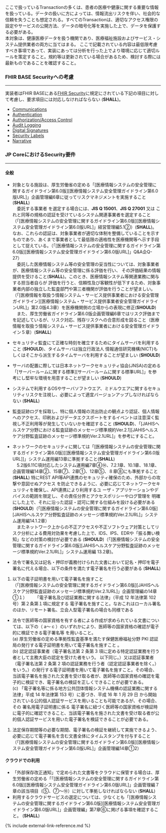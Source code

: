 ここで扱っているTransactionの多くは、患者の医療や健康に関する重要な情報を扱っている。データの扱いに方によっては、情報流出リスクを伴い、社会的な信頼を失うことも想定される。すべてのTransactionは、適切なアクセス権限の設定やサービスの公開方法、データの暗号化等を実施した上で、データを保護する必要がある。  
本対象は、健康医療データを扱う機関であり、医療福祉施設およびサービス・システム提供業者の両方に当てはまる。 ここで記載されている内容は最低限考慮すべき事項であって、実装にあっては分析を行った上でより環境に応じて適切ルールを策定すること。規約等は更新されている場合があるため、検討する際には最新ものであることを確認すること。

### FHIR BASE Securityへの考慮
---
実装者はFHIR BASEにある[FHIR Security](https://hl7.org/fhir/R4/security.html)に規定にされている下記の項目に対して考慮し、要求項目には対応しなければならない (**SHALL**)。
- [Communications](https://hl7.org/fhir/R4/security.html#http)
- [Authentication](https://hl7.org/fhir/R4/security.html#authentication)
- [Authorization/Access Control](https://hl7.org/fhir/R4/security.html#authorization/access%20control)
- [Audit Logging](https://hl7.org/fhir/R4/security.html#audit%20logging)
- [Digital Signatures](https://hl7.org/fhir/R4/security.html#digital%20signatures)
- [Security Labels](https://hl7.org/fhir/R4/security-labels.html)
- [Narrative](https://hl7.org/fhir/R4/security.html#narrative)

### JP CoreにおけるSecurity要件
---
#### 全般
- 対象となる施設は、厚生労働省の定める「[医療情報システムの安全管理に関するガイドライン第6.0版][医療情報システム安全管理ガイドライン第6.0版URL]」企画管理編6章に従ってリスクマネジメントを実施すること (**SHALL**)   
　委託する事業者 を選定する場合には、**JIS Q 15001**、**JIS Q 27001** 又は これと同等の規格の認証を受けているシステム関連事業者を選定すること（「[医療情報システムの安全管理に関するガイドライン第6.0版][医療情報システム安全管理ガイドライン第6.0版URL]」経営管理編5.1②）(**SHALL**)。なお、これらの認証は、対象事業者が適切な体制を整備していることを示すものであり、あくまで事業者として最低限の適格性を医療機関等へ示す手段として捉えている。（「[医療情報システムの安全管理に関するガイドライン第6.0版][医療情報システム安全管理ガイドライン第6.0版URL]」Q&A企Q-27）  
　委託した医療情報システム等の安全管理の妥当性については、対象事業者が、医療情報システム等の安全管理に係る評価を行い、 その評価結果の情報提供を受けること(**SHALL**)。このとき、医療情報システム等関連業務に関与する担当者自らが 評価を行うと、信頼性及び客観性が低下するため、対象事業者内部の独立した監査部門や第三者機関が評価を行うことが望ましい。（「[医療情報を取扱う情報システム・サービス提供事業者における安全管理ガイドライン][医療情報システム・サービス提供事業者安全管理ガイドラインURL]」第2.0版4.3章）を医療機関側の立場からの表現に修正(**SHOULD**)  
　また、厚生労働省ガイドライン第6.0版企画管理編6章ではリスク評価までを記述しているが、リスク対応、残存リスクへの合意形成を図ること（医療情報を取扱う情報システム・サービス提供事業者における安全管理ガイドライン５章）(**SHALL**)
- セキュリティ監査にて正確な時刻を確立するためにタイムサーバを利用すること (**SHOULD**)、タイムサーバは独立行政法人 情報通信研究機構(NICT)もしくはそこから派生するタイムサーバを利用することが望ましい (**SHOULD**)
- サーバの配置に際しては日本ネットワークセキュリティ協会(JNSA)の定める「[サーバールームに関する標準][サーバールームに関する標準URL]」を参考にし堅牢な環境を用意することが望ましい (**SHOULD**)
- システムで利用するOSやサーバソフトウエア、ミドルウエアに関するセキュリティリスクを注視し、必要によって適宜バージョンアップしなければならない (**SHALL**)
- 監査証跡ログを採取し、特に個人情報の流出防止の観点より認証、個人情報へのアクセス、印刷およびデータエクスポートをするイベントは注意深く監視し不正利用等が発生していないかを確認すること (**SHOULD**)、「[JAHISヘルスケア分野における監査証跡のメッセージ標準規約Ver.2.1][JAHISヘルスケア分野監査証跡のメッセージ標準規約Ver.2.1URL]」を参考にすること。

- ネットワークのセキュリティに関しては「[医療情報システムの安全管理に関するガイドライン第6.0版][[医療情報システム安全管理ガイドライン第6.0版URL]]」システム運用編13章に準拠すること(**SHALL**)  
　5.2版6.11C項対応したシステム運用編7章④⑭、7.2.1章、10.1章、18.1章、企画管理編14章②、15章⑦、2章①、12章⑤、８章⑧にも準拠すること(**SHALL**)
特にREST API等API連携のセキュリティ確保のため、外部からの攻撃や意図せぬアクセス を防止できるように、必要に応じてネットワークセキュリティを確保し、API連携により利用するユ ーザ・アプリケーションやデバイスの範囲を限定し、その責任分界とアクセスポリシーやログ管理を 明確にした上で、それに沿った認証・認可に関する仕組みを設ける必要がある(**SHOULD**)（「[医療情報システムの安全管理に関するガイドライン第6.0版][JAHISヘルスケア分野監査証跡のメッセージ標準規約Ver.2.1URL]」システム運用編14.1.2章）  
　またネットワーク上からの不正アクセスや不正ソフトウェア対策としてリスク分析による費用対効果を考慮した上で、IDS、IPS、EDRや「振る舞い検知」などの対策の検討が必要である (**SHOULD**)（「[医療情報システムの安全管理に関するガイドライン第6.0版][JAHISヘルスケア分野監査証跡のメッセージ標準規約Ver.2.1URL]」システム運用編 13.2章)。  
- 法令で署名又は記名・押印が義務付けられた文書において記名・押印を電子署名に代える場合、以下の条件を満たす電子署名を行う必要がある (**SHALL**)
1.	以下の電子証明書を用いて電子署名を施すこと  
（「[医療情報システムの安全管理に関するガイドライン第6.0版][JAHISヘルスケア分野監査証跡のメッセージ標準規約Ver.2.1URL]」企画管理編の14章①１）　　
「電子署名及び認証業務に関する法律」（平成 12 年法律第 102 号）第２条第１項に規定する 電子署名を施すこと。なおこれはローカル署名のほか、リモート署名、立会人型電子署名の場合も同様である

- 法令で医師等の国家資格を有する者による作成が求められている文書については、以下の（ a～ c ）のいずれかにより、医師等の国家資格の確認が電子的に検証できる電子署名等 を用いること。  
(a) 厚生労働省の定める準拠性監査基準を満たす保健医療福祉分野 PKI 認証局の発行する電子証明書を用いて電子署名を施すこと 。  
(b) 認定認証事業者（電子署名法第 2 条第 3 項に定める特定認証業務を行う者として主務大臣の認定を受けた者をいう。 以下同じ。）又は認証事業者（電子署名法第 2 条第 2 項の認証業務を行う者（認定認証事業者を除く。）をいう。）の発行する電子証明書を用いて電子署名を施すこと。その場合、当該電子署名を施された文書を受け取る者が、医師等の国家資格の確認を電子的に検証でき、電子署名の検証を正しくできることが必要である。  
(c) 「電子署名等に係る地方公共団体情報システム機構の認証業務に関する法律」平成 14 年法律第 153 号）に基づき、平成 16 年 1 月 29 日 から開始されている公的個人認証サービスを用いることも可能であるが、その場合、その 署名用電子証明書に係る 電子署名に紐づく医師等の国家資格が検証時に電子的に確認できること、当該電子署名を施された文書を受け取る者が公的個人認証サービスを用いた電子署名を検証できることが必要である。

1.	法定保存期間等の必要な期間、電子署名の検証を継続して実施できるよう、必要に応じて電子署名を含む文書全体にタイムスタンプを付与すること
（「[医療情報システムの安全管理に関するガイドライン第6.0版][医療情報システム安全管理ガイドライン第6.0版URL]」企画管理編14章①2）

#### クラウドでの利用
- 「外部保存改正通知」で定められた文書等をクラウドに保管する場合は、厚生労働省の定める「「[医療情報システムの安全管理に関するガイドライン第6.0版][医療情報システム安全管理ガイドライン第6.0版URL]」企画管理編７章の該当項目（⑤、⑦～⑩）に対して準拠しなければならない (**SHALL**)
- 利用するクラウドサービスの選定については、少なくとも「[医療情報システムの安全管理に関するガイドライン第6.0版][医療情報システム安全管理ガイドライン第6.0版URL]」企画管理編」第7章⑥に掲げる事項を確認すること。 (**SHALL**)

{% include external-link-reference.md %}
